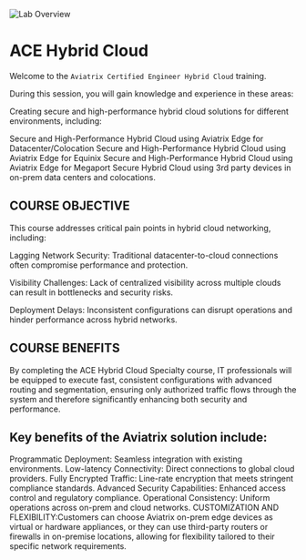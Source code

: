 ![Lab Overview](../../docs/_logos/ace_hybrid_banner_new.png)

# ACE Hybrid Cloud  

Welcome to the `Aviatrix Certified Engineer Hybrid Cloud` training.

During this session, you will gain knowledge and experience in these areas:

Creating secure and high-performance hybrid cloud solutions for different environments, including:

Secure and High-Performance Hybrid Cloud using Aviatrix Edge for Datacenter/Colocation
Secure and High-Performance Hybrid Cloud using Aviatrix Edge for Equinix
Secure and High-Performance Hybrid Cloud using Aviatrix Edge for Megaport
Secure Hybrid Cloud using 3rd party devices in on-prem data centers and colocations.

## COURSE OBJECTIVE

This course addresses critical pain points in hybrid cloud networking, including:

Lagging Network Security: Traditional datacenter-to-cloud connections often compromise performance and protection.

Visibility Challenges: Lack of centralized visibility across multiple clouds can result in bottlenecks and security risks.

Deployment Delays: Inconsistent configurations can disrupt operations and hinder performance across hybrid networks.

## COURSE BENEFITS

By completing the ACE Hybrid Cloud Specialty course, IT professionals will be equipped to execute fast, consistent configurations with advanced routing and segmentation, ensuring only authorized traffic flows through the system and therefore significantly enhancing both security and performance.

## Key benefits of the Aviatrix solution include:

Programmatic Deployment: Seamless integration with existing environments.
Low-latency Connectivity: Direct connections to global cloud providers.
Fully Encrypted Traffic: Line-rate encryption that meets stringent compliance standards.
Advanced Security Capabilities: Enhanced access control and regulatory compliance.
Operational Consistency: Uniform operations across on-prem and cloud networks.
CUSTOMIZATION AND FLEXIBILITY:Customers can choose Aviatrix on-prem edge devices as virtual or hardware appliances, or they can use third-party routers or firewalls in on-premise locations, allowing for flexibility tailored to their specific network requirements.

